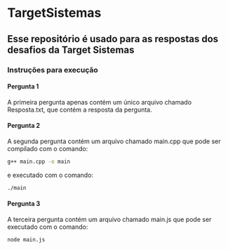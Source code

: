 # TargetSistemas
## Esse repositório é usado para as respostas dos desafios da Target Sistemas

### Instruções para execução

#### Pergunta 1

A primeira pergunta apenas contém um único arquivo chamado Resposta.txt, que contém a resposta da pergunta.

#### Pergunta 2

A segunda pergunta contém um arquivo chamado main.cpp que pode ser compilado com o comando:

```bash
g++ main.cpp -o main
```

e executado com o comando:

```bash
./main
```

#### Pergunta 3

A terceira pergunta contém um arquivo chamado main.js que pode ser executado com o comando:

```bash
node main.js
```

